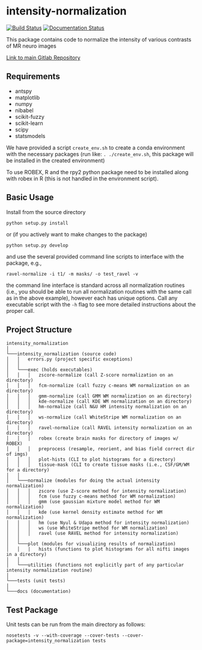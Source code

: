 intensity-normalization
=====

[![Build Status](https://travis-ci.org/jcreinhold/intensity-normalization.svg?branch=master)](https://travis-ci.org/jcreinhold/intensity-normalization)
<a href='http://intensity-normalization.readthedocs.io/en/latest/?badge=latest'>
    <img src='https://readthedocs.org/projects/intensity-normalization/badge/?version=latest' alt='Documentation Status' />
</a>

This package contains code to normalize the intensity of various contrasts of MR neuro images

[Link to main Gitlab Repository](https://gitlab.com/jcreinhold/intensity-normalization)

Requirements
------------

- antspy
- matplotlib
- numpy
- nibabel
- scikit-fuzzy
- scikit-learn
- scipy
- statsmodels

We have provided a script `create_env.sh` to create a conda environment with the necessary packages 
(run like: `. ./create_env.sh`, this package will be installed in the created environment)

To use ROBEX, R and the rpy2 python package need to be installed along with robex in R (this is not handled in 
the environment script).

Basic Usage
-----------

Install from the source directory

    python setup.py install
    
or (if you actively want to make changes to the package)

    python setup.py develop

and use the several provided command line scripts to interface with the package,
e.g., 

    ravel-normalize -i t1/ -m masks/ -o test_ravel -v

the command line interface is standard across all normalization routines (i.e., you should be able to 
run all normalization routines with the same call as in the above example), however each has unique options.
Call any executable script with the `-h` flag to see more detailed instructions about the proper call.

Project Structure
-----------------
```
intensity_normalization
│
└───intensity_normalization (source code)
│   │   errors.py (project specific exceptions)
│   │   
│   └───exec (holds executables)
│   │   │   zscore-normalize (call Z-score normalization on an directory)
│   │   │   fcm-normalize (call fuzzy c-means WM normalization on an directory)
│   │   │   gmm-normalize (call GMM WM normalization on an directory)
│   │   │   kde-normalize (call KDE WM normalization on an directory)
│   │   │   hm-normalize (call N&U HM intensity normalization on an directory)
│   │   │   ws-normalize (call WhiteStripe WM normalization on an directory)
│   │   │   ravel-normalize (call RAVEL intensity normalization on an directory)
│   │   │   robex (create brain masks for directory of images w/ ROBEX)
│   │   │   preprocess (resample, reorient, and bias field correct dir of imgs)
│   │   │   plot-hists (CLI to plot histograms for a directory)
│   │   │   tissue-mask (CLI to create tissue masks (i.e., CSF/GM/WM for a directory)
│   │   
│   └───normalize (modules for doing the actual intensity normalization)
│   │   │   zscore (use Z-score method for intensity normalization)
│   │   │   fcm (use fuzzy c-means method for WM normalization)
│   │   │   gmm (use gaussian mixture model method for WM normalization)
│   │   │   kde (use kernel density estimate method for WM normalization)
│   │   │   hm (use Nyul & Udapa method for intensity normalization)
│   │   │   ws (use WhiteStripe method for WM normalization)
│   │   │   ravel (use RAVEL method for intensity normalization)
│   │
│   └───plot (modules for visualizing results of normalization)
│   │   |   hists (functions to plot histograms for all nifti images in a directory)
│   │   
│   └───utilities (functions not explicitly part of any particular intensity normalization routine)
│
└───tests (unit tests)
│   
└───docs (documentation)
```

Test Package
------------

Unit tests can be run from the main directory as follows:

    nosetests -v --with-coverage --cover-tests --cover-package=intensity_normalization tests
